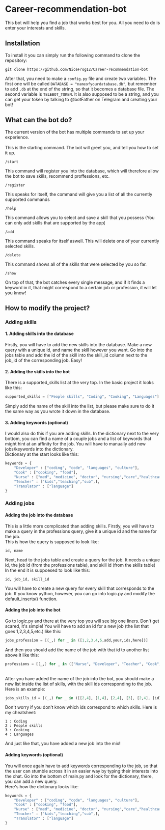 ﻿# Career-recommendation-bot

This bot will help you find a job that works best for you.
All you need to do is enter your interests and skills.


## Installation
To install it you can simply run the following command to clone the repository:
```shell
git clone https://github.com/NiceFrog12/Career-recommendation-bot
```
After that, you need to make a `config.py` file and create two variables. The first one will be called `DATABASE = "nameofyourdatabase.db"`, but remember to add `.db` at the end of the string, so that it becomes a database file. The second variable is `TELEBOT_TOKEN`. It is also supposed to be a string, and you can get your token by talking to @botFather on Telegram and creating your bot!

## What can the bot do?
The current version of the bot has multiple commands to set up your experience.
<br>
<br>
This is the starting command. The bot will greet you, and tell you how to set it up.
```
/start
```
This command will register you into the database, which will therefore allow the bot to save skills, recommend proffessions, etc.
```
/register
```
This speaks for itself, the command will give you a list of all the currently supported commands
```
/help
```
This command allows you to select and save a skill that you possess (You can only add skills that are supported by the app)
```
/add
```
This command speaks for itself aswell. This will delete one of your currently selected skills.
```
/delete
```
This command shows all of the skills that were selected by you so far.
```
/show
```

On top of that, the bot catches every single message, and if it finds a keyword in it, that might correspond to a certain job or profession, it will let you know!

## How to modify the project?

### Adding skills

#### 1. Adding skills into the database
Firstly, you will have to add the new skills into the database. Make a new query with a unique id, and name the skill however you want. Go into the jobs table and add the id of the skill into the skill_id column next to the job_id of the corresponding job. Easy!

#### 2. Adding the skills into the bot
There is a supported_skills list at the very top. In the basic project it looks like this:
```python
supported_skills = ["People skills", "Coding", "Cooking", "Languages"]
```
Simply add the name of the skill into the list, but please make sure to do it the same way as you wrote it down in the database.

#### 3. Adding keywords (optional)
I would also do this if you are adding skills. In the dictionary next to the very bottom, you can find a name of a couple jobs and a list of keywords that might hint at an affinity for the job. You will have to manually add new jobs/keywords into the dictionary.
<br>
Dictionary at the start looks like this:
```python
keywords = {
    "Developer" : ["coding", "code", "languages", "culture"],
    "Cook" : ["cooking", "food"],
    "Nurse" : ["med", "medicine", "doctor", "nursing","care","healthcare"],
    "Teacher" : ["kids","teaching","sub",],
    "Translator" : ["language"]
}
```

### Adding jobs

#### Adding the job into the database
This is a little more complicated than adding skills. Firstly, you will have to make a query in the professions query, give it a unique id and the name for the job.
<br>
This is how the query is supposed to look like:
```
id, name
```
Next, head to the jobs table and create a query for the job. It needs a unique id, the job id (from the professions table), and skill id (from the skills table)
<br>
In the end it is suppoesed to look like this:
```csv
id, job_id, skill_id
```
You will have to create a new query for every skill that corresponds to the job. If you know python, however, you can go into logic.py and modify the default_inserts() function.

#### Adding the job into the bot
Go to logic.py and there at the very top you will see big one liners. Don't get scared, it's simple! You will have to add an id for a new job (the list that goes 1,2,3,4,5,etc.) like this:

```python
jobs_profession = [(_,) for _ in ([1,2,3,4,5,add,your,ids,here])]
```
And then you should add the name of the job with that id to another list above it like this:
```python
professions = [(_,) for _ in (["Nurse", "Developer", "Teacher", "Cook", "Translator","more","jobs","here"])]
```
<br>
After you have added the name of the job into the bot, you should make a new list inside the list of skills, with the skill ids corresponding to the job. Here is an example:

```python
jobs_skills_id = [(_,) for _ in ([[2,4], [1,4], [2,4], [3], [2,4], [id1, id2], [id3]])]
```

Don't worry if you don't know which ids correspond to which skills. Here is my cheatsheet:

```
1 : Coding
2 : People skills
3 : Cooking
4 : Languages
```
And just like that, you have added a new job into the mix!

#### Adding keywords (optional)
You will once again have to add keywords corresponding to the job, so that the user can stumble across it in an easier way by typing their interests into the chat. Go into the bottom of main.py and look for the dictionary, there, you can add a new query.
<br>
Here's how the dictionary looks like:
```python
keywords = {
    "Developer" : ["coding", "code", "languages", "culture"],
    "Cook" : ["cooking", "food"],
    "Nurse" : ["med", "medicine", "doctor", "nursing","care","healthcare"],
    "Teacher" : ["kids","teaching","sub",],
    "Translator" : ["language"]
}
```
